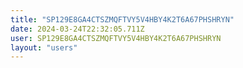 ```yaml
---
title: "SP129E8GA4CTSZMQFTVY5V4HBY4K2T6A67PHSHRYN"
date: 2024-03-24T22:32:05.711Z
user: SP129E8GA4CTSZMQFTVY5V4HBY4K2T6A67PHSHRYN
layout: "users"
---
```

    